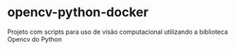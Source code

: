 # opencv-python-docker
Projeto com scripts para uso de visão computacional utilizando a biblioteca Opencv do Python
